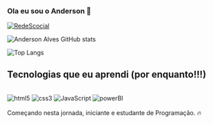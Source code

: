 ### Ola eu sou o Anderson 🤙

[![RedeScocial](https://img.shields.io/badge/LinkedIn-0077B5?style=for-the-badge&logo=linkedin&logoColor=white)](www.linkedin.com/in/anderson-cerqueira-79b238246)


![Anderson Alves GitHub stats](https://github-readme-stats.vercel.app/api?username=anderson6alves&show_icons=true&theme=radical)

![Top Langs](https://github-readme-stats.vercel.app/api/top-langs/?username=anuraghazra&hide_progress=true)

## Tecnologias que eu aprendi (por enquanto!!!)

<div><br>
    <img alt="html5" src="https://img.shields.io/badge/HTML5-E34F26?style=for-the-badge&logo=html5&logoColor=white" />
    <img alt="css3" src="https://img.shields.io/badge/CSS3-1572B6?style=for-the-badge&logo=css3&logoColor=white" />
    <img alt="JavaScript" src="https://img.shields.io/badge/JavaScript-F7DF1E?style=for-the-badge&logo=javascript&logoColor=black" />
    <img alt="powerBI" src="https://img.shields.io/badge/PowerBI-F2C811?style=for-the-badge&logo=Power%20BI&logoColor=white" />
</div><br>
Começando nesta jornada, iniciante e estudante de Programação. 🔥

